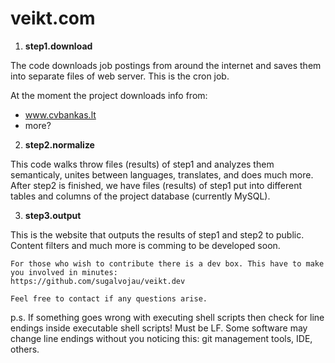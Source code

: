 # veikt.com

  1. **step1.download** 

 The code downloads job postings from around the internet and saves them into separate files of web server. This is the cron job.
 
 At the moment the project downloads info from: 
 - www.cvbankas.lt
 - more?


  2. **step2.normalize** 
  
  This code walks throw files (results) of step1 and analyzes them semanticaly, unites between languages, translates, and does much more. After step2 is finished, we have files (results) of step1 put into different tables and columns of the project database (currently MySQL).
 
  3. **step3.output** 
  
  This is the website that outputs the results of step1 and step2 to public. Content filters and much more is comming to be developed soon.


```
For those who wish to contribute there is a dev box. This have to make you involved in minutes:
https://github.com/sugalvojau/veikt.dev
```

```
Feel free to contact if any questions arise.
```


p.s. If something goes wrong with executing shell scripts then check for line endings inside executable shell scripts! Must be LF. Some software may change line endings without you noticing this: git management tools, IDE, others.

